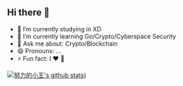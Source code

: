 ## Hi there 👋
- 🔭 I’m currently studying in XD
- 🌱 I’m currently learning Go/Crypto/Cyberspace Security
- 💬 Ask me about: Crypto/Blockchain
- 😄 Pronouns: ...
- ⚡ Fun fact: I ❤️ 🎵

[![努力的小王's github stats](https://github-readme-stats.vercel.app/api?username=Br0w5e&show_icons=true&title_color=fff&icon_color=79ff97&text_color=9f9f9f&bg_color=151515))](https://github.com/Br0w5e)

